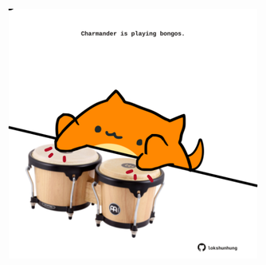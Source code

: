 <!-- built at 16/02/2023, 04:01:05 UTC -->
<p align="center">
  <img width="500" height="500" src="./ReadmeImage.svg">
</p>
